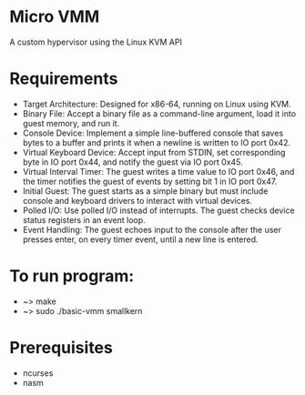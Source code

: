 # Micro VMM
A custom hypervisor using the Linux KVM API

# Requirements
- Target Architecture: Designed for x86-64, running on Linux using KVM.
- Binary File: Accept a binary file as a command-line argument, load it into guest memory, and run it.
- Console Device: Implement a simple line-buffered console that saves bytes to a buffer and prints it when a newline is written to IO port 0x42.
- Virtual Keyboard Device: Accept input from STDIN, set corresponding byte in IO port 0x44, and notify the guest via IO port 0x45.
- Virtual Interval Timer: The guest writes a time value to IO port 0x46, and the timer notifies the guest of events by setting bit 1 in IO port 0x47.
- Initial Guest: The guest starts as a simple binary but must include console and keyboard drivers to interact with virtual devices.
- Polled I/O: Use polled I/O instead of interrupts. The guest checks device status registers in an event loop.
- Event Handling: The guest echoes input to the console after the user presses enter, on every timer event, until a new line is entered.

# To run program:
- ~> make
- ~> sudo ./basic-vmm smallkern

# Prerequisites 
- ncurses
- nasm
